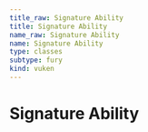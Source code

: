 ```yaml
---
title_raw: Signature Ability
title: Signature Ability
name_raw: Signature Ability
name: Signature Ability
type: classes
subtype: fury
kind: vuken
---
```


# Signature Ability
